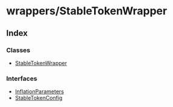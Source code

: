 # wrappers/StableTokenWrapper

## Index

### Classes

* [StableTokenWrapper](../classes/_wrappers_stabletokenwrapper_.stabletokenwrapper.md)

### Interfaces

* [InflationParameters](../interfaces/_wrappers_stabletokenwrapper_.inflationparameters.md)
* [StableTokenConfig](../interfaces/_wrappers_stabletokenwrapper_.stabletokenconfig.md)

